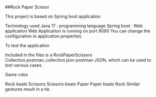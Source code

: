 ##Rock Paper Scissor

This project is based on Spring boot application

Technology used
Java 17 : programming language
Spring boot : Web application
Web Application is running on port 8080
You can change the configuration in application.properties

To test the application

Included in the files is a RockPaperScissors Collection.postman_collection.json postman JSON, which can be used to test various cases.

Game rules

Rock beats Scissors
Scissors beats Paper
Paper beats Rock
Similar gestures result in a tie.